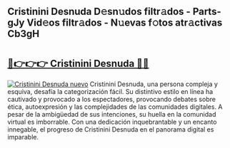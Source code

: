 ## Cristinini Desnuda D𝚎sn𝚞dos filtr𝚊dos - Parts-gJy Vid𝚎os filtr𝚊dos - N𝚞evas f𝚘tos atr𝚊ctivas Cb3gH

# <h2><a href="http://mbdlde.tromn.icu/?c=Cristinini+Desnuda">🔗👉👉👉 Cristinini Desnuda 🔗🔗</a></h2>

[![Cristinini Desnuda nuevo](https://i.imgur.com/pEAQMta.gif)](http://mbdlde.tromn.icu/?c=Cristinini+Desnuda)
Cristinini Desnuda, una persona compleja y esquiva, desafía la categorización fácil. Su distintivo estilo en línea ha cautivado y provocado a los espectadores, provocando debates sobre ética, autoexpresión y las complejidades de las comunidades digitales. A pesar de la ambigüedad de sus intenciones, su huella en la comunidad virtual es imborrable. Con una dedicación inquebrantable y un encanto innegable, el progreso de Cristinini Desnuda en el panorama digital es imparable.
